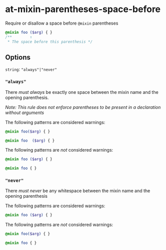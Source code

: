 # at-mixin-parentheses-space-before

Require or disallow a space before `@mixin` parentheses

```scss
@mixin foo ($arg) { }
/**        ↑
 * The space before this parenthesis */
```

## Options

`string`: `"always"|"never"`

### `"always"`

There *must always* be exactly one space between the mixin name and the opening parenthesis. 

*Note: This rule does not enforce parentheses to be present in a declaration without arguments*

The following patterns are considered warnings:

```scss
@mixin foo($arg) { }
```
```scss
@mixin foo  ($arg) { }
```

The following patterns are *not* considered warnings:

```scss
@mixin foo ($arg) { }
```
```scss
@mixin foo { }
```

### `"never"`

There *must never* be any whitespace between the mixin name and the opening parenthesis

The following patterns are considered warnings:

```scss
@mixin foo ($arg) { }
```

The following patterns are *not* considered warnings:

```scss
@mixin foo($arg) { }
```
```scss
@mixin foo { }
```
